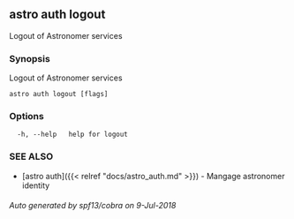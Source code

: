 ## astro auth logout

Logout of Astronomer services

### Synopsis

Logout of Astronomer services

```
astro auth logout [flags]
```

### Options

```
  -h, --help   help for logout
```

### SEE ALSO

* [astro auth]({{< relref "docs/astro_auth.md" >}})	 - Mangage astronomer identity

###### Auto generated by spf13/cobra on 9-Jul-2018
